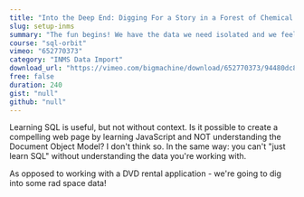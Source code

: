 ```yaml
---
title: "Into the Deep End: Digging For a Story in a Forest of Chemical Data"
slug: setup-inms
summary: "The fun begins! We have the data we need isolated and we feel good about its integrity - now we're ready to let it tell us a story. But what story is that? This is where things get interesting."
course: "sql-orbit"
vimeo: "652770373"
category: "INMS Data Import"
download_url: "https://vimeo.com/bigmachine/download/652770373/94480dc84e"
free: false
duration: 240
gist: "null"
github: "null"
---
```


Learning SQL is useful, but not without context. Is it possible to create a compelling web page by learning JavaScript and NOT understanding the Document Object Model? I don't think so. In the same way: you can't "just learn SQL" without understanding the data you're working with.

As opposed to working with a DVD rental application - we're going to dig into some rad space data!
